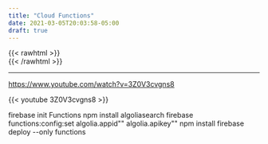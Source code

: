 ```yaml
---
title: "Cloud Functions"
date: 2021-03-05T20:03:58-05:00
draft: true
---
```

{{< rawhtml >}}
<br />
{{< /rawhtml >}}
***

https://www.youtube.com/watch?v=3Z0V3cvgns8


{{< youtube 3Z0V3cvgns8 >}}

firebase init Functions
npm install algoliasearch
firebase functions:config:set algolia.appid"" algolia.apikey""
npm install
firebase deploy --only functions
